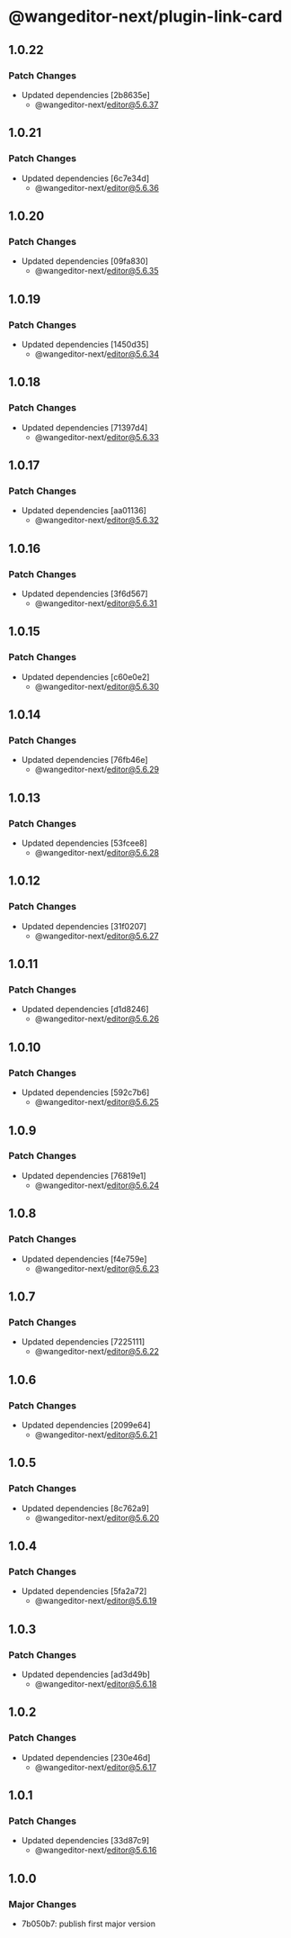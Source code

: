 # @wangeditor-next/plugin-link-card

## 1.0.22

### Patch Changes

- Updated dependencies [2b8635e]
  - @wangeditor-next/editor@5.6.37

## 1.0.21

### Patch Changes

- Updated dependencies [6c7e34d]
  - @wangeditor-next/editor@5.6.36

## 1.0.20

### Patch Changes

- Updated dependencies [09fa830]
  - @wangeditor-next/editor@5.6.35

## 1.0.19

### Patch Changes

- Updated dependencies [1450d35]
  - @wangeditor-next/editor@5.6.34

## 1.0.18

### Patch Changes

- Updated dependencies [71397d4]
  - @wangeditor-next/editor@5.6.33

## 1.0.17

### Patch Changes

- Updated dependencies [aa01136]
  - @wangeditor-next/editor@5.6.32

## 1.0.16

### Patch Changes

- Updated dependencies [3f6d567]
  - @wangeditor-next/editor@5.6.31

## 1.0.15

### Patch Changes

- Updated dependencies [c60e0e2]
  - @wangeditor-next/editor@5.6.30

## 1.0.14

### Patch Changes

- Updated dependencies [76fb46e]
  - @wangeditor-next/editor@5.6.29

## 1.0.13

### Patch Changes

- Updated dependencies [53fcee8]
  - @wangeditor-next/editor@5.6.28

## 1.0.12

### Patch Changes

- Updated dependencies [31f0207]
  - @wangeditor-next/editor@5.6.27

## 1.0.11

### Patch Changes

- Updated dependencies [d1d8246]
  - @wangeditor-next/editor@5.6.26

## 1.0.10

### Patch Changes

- Updated dependencies [592c7b6]
  - @wangeditor-next/editor@5.6.25

## 1.0.9

### Patch Changes

- Updated dependencies [76819e1]
  - @wangeditor-next/editor@5.6.24

## 1.0.8

### Patch Changes

- Updated dependencies [f4e759e]
  - @wangeditor-next/editor@5.6.23

## 1.0.7

### Patch Changes

- Updated dependencies [7225111]
  - @wangeditor-next/editor@5.6.22

## 1.0.6

### Patch Changes

- Updated dependencies [2099e64]
  - @wangeditor-next/editor@5.6.21

## 1.0.5

### Patch Changes

- Updated dependencies [8c762a9]
  - @wangeditor-next/editor@5.6.20

## 1.0.4

### Patch Changes

- Updated dependencies [5fa2a72]
  - @wangeditor-next/editor@5.6.19

## 1.0.3

### Patch Changes

- Updated dependencies [ad3d49b]
  - @wangeditor-next/editor@5.6.18

## 1.0.2

### Patch Changes

- Updated dependencies [230e46d]
  - @wangeditor-next/editor@5.6.17

## 1.0.1

### Patch Changes

- Updated dependencies [33d87c9]
  - @wangeditor-next/editor@5.6.16

## 1.0.0

### Major Changes

- 7b050b7: publish first major version
